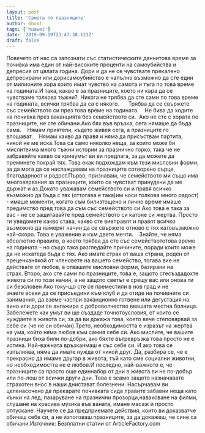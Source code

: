 ```yaml
---
layout: post
title: 'Самота по празниците'
author: Ghost
tags: ['huawei']
date: '2019-09-19T23:47:38.121Z'
draft: false
---
```


Повечето от нас са запознати със статистическите даннитова време за почивка има един от най-високите проценти на самоубийства и депресия от цялата година. Дори и да не се чувствате прекалено депресирани или дорисамоубийство е напълно възможно да сте един от милионите хора които имат чувство на самота и тъга по това време на годината.И така, какво е за празниците, което ни кара да се чувстваме толкова тъжни?  Никога не трябва да сте сами по това време на годината, всички трябва да са с някого.      Трябва да се свържете със семейството си през това време на годината.    Не бива да ходите на почивка през ваканцията без семейството си.  Ако не сте с хората по празниците, не сте обичани.Ако бях във връзка, сега нямаше да бъда сама.    Нямам приятели, където живея сега, а празниците го влошават.    Нямам какво да правя и няма да присъствам партита, никой не ме иска.Това са само няколко неща, за които може би мислитеима много тъжни истории за празнично горко, така че не забравяйте какво се криеумът ви ви предлага, за да можете да преминете покрай тях. Това екак подхождам към тези мисловни форми, за да мога да се наслаждавам на празниците сотворено сърце, благодарност и радост.Първо, признавам, че семейството ми също има многовярвания за празниците, които се чувстват принудени да ме държат и аз.Докато уважавам семейството си и правя всичко възможно да бъда с тях (оттогава е така)им носи толкова много радост) - имаше моменти, когато съм билизтощено и лично време имаше предимство пред това да съм със семейството си.Ако това е така за вас - не се защитавайте пред семейството си катоне си жертва. Просто ги уведомете какво става, какво сте виеправят и правят всичко възможно да намерят начин да се свържете отново с тях катовъзможно най-скоро. Това е уважение и към двете мечти.    Знайте, че няма абсолютно правило, в което трябва да сте със семействототова време на годината - но също така разгледайте причините, поради които може да не искатеда бъда с тях. Ако имате страх от ваша страна, роден от преценканякой от членовете на вашето семейство, тогава вие не действате от любов, а отвашите мисловни форми, базирани на страх. Второ, ако сте сами по празниците, това е, защото стесъздадохте живота си по този начин, а не защото светът е срещу вас или онова ти си безсловен Ако току-що сте се преместили в нов град и не знаете всеки да се присъедини към клуб и да отиде на почивните си занимания, да вземе часпри ваканционно готвене или дегустация на вино или дори се ангажира с доброволчество ввашата местна болница. Забележете как умът ви ще създаде точнотоусловия, от които се нуждаете в живота си, за да ви докажа това, което вече степовярвай за себе си (че не си обичан).Трето, необходимостта е изразът на жертва на ума, който няма любов към самия себе си. Ако мислите, че вашите празници биха били по-добри, ако бяхте вътревръзка това просто не е истина. Най-важната връзкаимаш е със себе си. И ако това се изпълнява, няма да имате нужда от никой друг. Да, разбира се, че е прекрасно да имаме другар в живота, тъй като сме социални животни, но необходимостта не е любов.И последно, най-важното е, че празниците са просто още единнабор от дни в живота ви не по-добър или по-лош от всички други дни. Това е sсамо защото назначавате страхотен внос в наши днистават болезнени. Насърчавам ви целенасочено да прекарате почивката сида правите забавни неща като кънки на лед, пазаруване на празнични прозорци,наваксване на филми, слушане на красива музика във ваната, имане масаж и просто отпускане. Научете се да предприемате действия, които ви доказватче обичаш себе си, а не използваш празниците, за да докажеш, че сине са обичани.Източник: Безплатни статии от ArticleFactory.com
